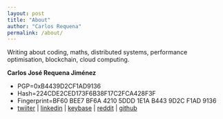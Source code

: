 ```yaml
---
layout: post
title: "About"
author: "Carlos Requena"
permalink: /about/
---
```


Writing about coding, maths, distributed systems, performance optimisation, blockchain, cloud computing.

**Carlos José Requena Jiménez**

- PGP=0xB4439D2CF1AD9136
- Hash=224CDE2CED173F6B38F17C2FCA428F3F
- Fingerprint=BF60 BEE7 BF6A 4210 5DDD  1E1A B443 9D2C F1AD 9136
- [twiiter](https://twitter.com/cjrequena) \| [linkedin](https://www.linkedin.com/in/cjrequena/) \| [keybase](https://keybase.io/cjrequena) \| [reddit](https://reddit.com/user/cjrequena) \| [github](https://github.com/cjrequena)
